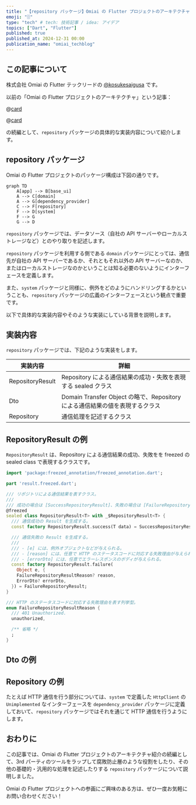 ```yaml
---
title: "【repository パッケージ】Omiai の Flutter プロジェクトのアーキテクチャ"
emoji: "🗄️"
type: "tech" # tech: 技術記事 / idea: アイデア
topics: ["Dart", "Flutter"]
published: true
published_at: 2024-12-31 00:00
publication_name: "omiai_techblog"
---
```


## この記事について

株式会社 Omiai の Flutter テックリードの [@kosukesaigusa](https://github.com/kosukesaigusa) です。

以前の「Omiai の Flutter プロジェクトのアーキテクチャ」という記事：

@[card](https://zenn.dev/kosukesaigusa/articles/omiai-flutter-architecture)

@[card](https://zenn.dev/kosukesaigusa/articles/omiai-flutter-architecture-system)

の続編として、`repository` パッケージの具体的な実装内容について紹介します。

## repository パッケージ

Omiai の Flutter プロジェクトのパッケージ構成は下図の通りです。

```mermaid
graph TD
    A[app] --> B[base_ui]
    A --> C[domain]
    A --> G[dependency_provider]
    C --> F[repository]
    F --> D[system]
    F --> G
    G --> D
```

`repository` パッケージでは、データソース（自社の API サーバーやローカルストレージなど）とのやり取りを記述します。

`repository` パッケージを利用する側である `domain` パッケージにとっては、通信先が自社の API サーバーであるか、それともそれ以外の API サーバーなのか、またはローカルストレージなのかということは知る必要のないようにインターフェースを定義します。

また、`system` パッケージと同様に、例外をどのようにハンドリングするかということも、`repository` パッケージの広義のインターフェースという観点で重要です。

以下で具体的な実装内容やそのような実装にしている背景を説明します。

## 実装内容

`repository` パッケージでは、下記のような実装をします。

| 実装内容 | 詳細 |
| ---- | ---- |
| RepositoryResult | Repository による通信結果の成功・失敗を表現する sealed クラス |
| Dto | Domain Transfer Object の略で、Repository による通信結果の値を表現するクラス |
| Repository | 通信処理を記述するクラス |

## RepositoryResult の例

`RepositoryResult` は、Repository による通信結果の成功、失敗をを freezed の sealed class で表現するクラスです。

```dart
import 'package:freezed_annotation/freezed_annotation.dart';

part 'result.freezed.dart';

/// リポジトリによる通信結果を表すクラス。
///
/// 成功の場合は [SuccessRepositoryResult]、失敗の場合は [FailureRepositoryResult] が使用される。
@freezed
sealed class RepositoryResult<T> with _$RepositoryResult<T> {
  /// 通信成功の Result を生成する。
  const factory RepositoryResult.success(T data) = SuccessRepositoryResult<T>;

  /// 通信失敗の Result を生成する。
  ///
  /// - [e] には、例外オブジェクトなどが与えられる。
  /// - [reason] には、任意で HTTP のステータスコードに対応する失敗理由が与えられる。
  /// - [errorDto] には、任意でエラーレスポンスのボディが与えられる。
  const factory RepositoryResult.failure(
    Object e, {
    FailureRepositoryResultReason? reason,
    ErrorDto? errorDto,
  }) = FailureRepositoryResult;
}

/// HTTP のステータスコードに対応する失敗理由を表す列挙型。
enum FailureRepositoryResultReason {
  /// 401 Unauthorized.
  unauthorized,

  /** 省略 */
  ;
}
```

## Dto の例

## Repository の例

たとえば HTTP 通信を行う部分については、`system` で定義した `HttpClient` の `Unimplemented` なインターフェースを `dependency_provider` パッケージに定義しておいて、`repository` パッケージではそれを通じて HTTP 通信を行うようにします。

## おわりに

この記事では、Omiai の Flutter プロジェクトのアーキテクチャ紹介の続編として、3rd パーティのツールをラップして腐敗防止層のような役割をしたり、その他の基礎的・汎用的な処理を記述したりする `repository` パッケージについて説明しました。

Omiai の Flutter プロジェクトへの参画にご興味のある方は、ぜひ一度お気軽にお問い合わせください！
